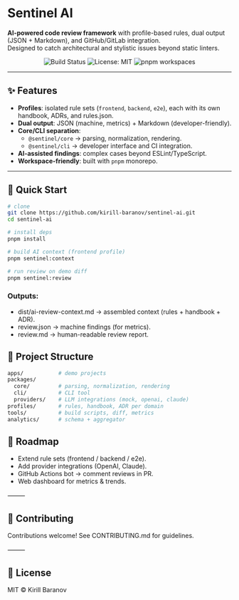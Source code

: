 # Sentinel AI

**AI-powered code review framework** with profile-based rules, dual output (JSON + Markdown), and GitHub/GitLab integration.  
Designed to catch architectural and stylistic issues beyond static linters.

<p align="center">
  <img src="https://img.shields.io/badge/build-passing-brightgreen" alt="Build Status" />
  <img src="https://img.shields.io/badge/license-MIT-blue" alt="License: MIT" />
  <img src="https://img.shields.io/badge/pnpm-workspaces-orange" alt="pnpm workspaces" />
</p>

---

## ✨ Features
- **Profiles**: isolated rule sets (`frontend`, `backend`, `e2e`), each with its own handbook, ADRs, and rules.json.
- **Dual output**: JSON (machine, metrics) + Markdown (developer-friendly).
- **Core/CLI separation**:
  - `@sentinel/core` → parsing, normalization, rendering.
  - `@sentinel/cli` → developer interface and CI integration.
- **AI-assisted findings**: complex cases beyond ESLint/TypeScript.
- **Workspace-friendly**: built with `pnpm` monorepo.

---

## 🚀 Quick Start

```bash
# clone
git clone https://github.com/kirill-baranov/sentinel-ai.git
cd sentinel-ai

# install deps
pnpm install

# build AI context (frontend profile)
pnpm sentinel:context

# run review on demo diff
pnpm sentinel:review
```

### Outputs:
* dist/ai-review-context.md → assembled context (rules + handbook + ADR).
* review.json → machine findings (for metrics).
* review.md → human-readable review report.

## 📂 Project Structure
```bash
apps/           # demo projects
packages/
  core/         # parsing, normalization, rendering
  cli/          # CLI tool
  providers/    # LLM integrations (mock, openai, claude)
profiles/       # rules, handbook, ADR per domain
tools/          # build scripts, diff, metrics
analytics/      # schema + aggregator
```

## 📜 Roadmap
*	Extend rule sets (frontend / backend / e2e).
*	Add provider integrations (OpenAI, Claude).
*	GitHub Actions bot → comment reviews in PR.
*	Web dashboard for metrics & trends.

⸻

## 🤝 Contributing

Contributions welcome!
See CONTRIBUTING.md for guidelines.

⸻

## 📄 License

MIT © Kirill Baranov
